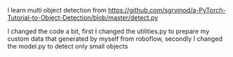 I learn multi object detection from https://github.com/sgrvinod/a-PyTorch-Tutorial-to-Object-Detection/blob/master/detect.py 

I changed the code a bit, first I changed the utilities.py to prepare my custom data that generated by myself from roboflow, secondly I changed the model.py to detect only small objects

